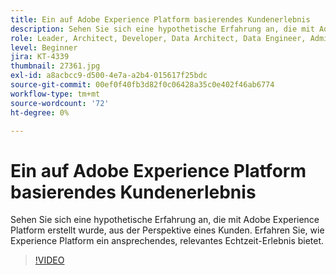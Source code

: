 ```yaml
---
title: Ein auf Adobe Experience Platform basierendes Kundenerlebnis
description: Sehen Sie sich eine hypothetische Erfahrung an, die mit Adobe Experience Platform erstellt wurde, aus der Perspektive eines Kunden. Erfahren Sie, wie Experience Platform ein ansprechendes, relevantes Echtzeit-Erlebnis bietet.
role: Leader, Architect, Developer, Data Architect, Data Engineer, Admin, User
level: Beginner
jira: KT-4339
thumbnail: 27361.jpg
exl-id: a8acbcc9-d500-4e7a-a2b4-015617f25bdc
source-git-commit: 00ef0f40fb3d82f0c06428a35c0e402f46ab6774
workflow-type: tm+mt
source-wordcount: '72'
ht-degree: 0%

---
```


# Ein auf Adobe Experience Platform basierendes Kundenerlebnis

Sehen Sie sich eine hypothetische Erfahrung an, die mit Adobe Experience Platform erstellt wurde, aus der Perspektive eines Kunden. Erfahren Sie, wie Experience Platform ein ansprechendes, relevantes Echtzeit-Erlebnis bietet.

>[!VIDEO](https://video.tv.adobe.com/v/27361?learn=on)

